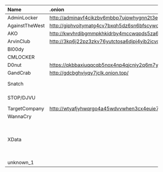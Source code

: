 | Name | .onion | bitcoin | mail address |
| :------ | :------ | :------ | :------ |
| AdminLocker | http://adminavf4cikzbv6mbbp7ujpwhygnn2t3egiz2pswldj32krrml42wyd.onion | | |
| AgainstTheWest | http://giphvoitymatg4cv7bxqh5dz6sn6bfscywoat4qtslztkomf5lavrayd.onion | | |
| AKO | http://kwvhrdibgmmpkhkidrby4mccwqpds5za6uo2thcw5gz75qncv7rbhyad.onion | | |
| ArvinClub | http://3kp6j22pz3zkv76yutctosa6djpj4yib2icvdqxucdaxxedumhqicpad.onion | | |
| Bl00dy | | | bloody.ransomware.support@armormail.net |
| CMLOCKER | | bc1qzpa3j6qse5xfxft2xy7h2phq04wq9pk66lllz5 | leljicok@gmail.com |
| D0nut | https://qkbbaxiuqqcqb5nox4np4qjcniy2q6m7yeluvj7n5i5dn7pgpcwxwfid.onion | | |
| GandCrab | http://gdcbghvjyqy7jclk.onion.top/ | | |
| Snatch | | | NeilAlden1Armstrong14@swisscows.email <br /> JohniFlex@airmail.cc |
| STOP/DJVU | | | support@fishmail.top <br /> datarestorehelp@airmail.cc |
| TargetCompany | http://wtyafjyhwqrgo4a45wdvvwhen3cx4euie73qvlhkhvlrexljoyuklaad.onion | | mallox@stealthypost.net |
| WannaCry | | 12t9YDPgwueZ9NyMgw519p7AA8isjr6SMw | |
| XData | | | begins@colocasia.org <br /> bilbo@colocasia.org <br /> frodo@colocasia.org <br /> trevor@thwonderfulday.com <br /> bob@thwonderfulday.com <br /> bil@thwonderfulday.com |
| unknown_1 | | | b5cce0d45fd0@list.ru |
